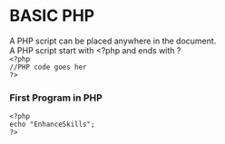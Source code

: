 # BASIC PHP
A PHP script can be placed anywhere in the document.<br>
A PHP script start with <?php and ends with ?<br>
<code>&lt;?php</code><br>
<code>//PHP code goes her</code><br>
<code>?&gt;</code>


<h3>First Program in PHP</h3>
<code>&lt;?php</code><br>
<code>echo "EnhanceSkills";</code><br>
<code>?&gt;</code>
